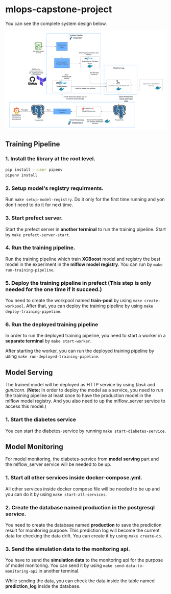 # mlops-capstone-project

You can see the complete system design below.

![drawing|4526x2790](docs/system_design.png)<br>

## Training Pipeline

### 1. Install the library at the root level.

```bash
pip install --user pipenv
pipenv install
```

### 2. Setup model's registry requirments.

Run `make setup-model-registry`. Do it only for the first time running and yon don't need to do it for next time.

### 3. Start prefect server.

Start the prefect server in **another terminal** to run the training pipeline. Start by `make prefect-server-start`.

### 4. Run the training pipeline.

Run the training pipeline which train **XGBoost** model and registry the best model in the experiment in the **mlflow model registry**. You can run by `make run-training-pipeline`.

### 5. Deploy the training pipeline in prefect (This step is only needed for the one time if it succeed.)

You need to create the workpool named **train-pool** by using `make create-workpool`.
After that, you can deploy the training pipeline by using `make deploy-training-pipeline`.

### 6. Run the deployed training pipeline 

In order to run the deployed training pipeline, you need to start a worker in a **separate terminal** by `make start-worker`. 

After starting the worker, you can run the deployed training pipeline by using `make run-deployed-training-pipeline`.

## Model Serving

The trained model will be deployed as HTTP service by using *flask* and *gunicorn*. (**Note:** In order to deploy the model as a service, you need to run the training pipeline at least once to have the production model in the mlflow model registry. And you also need to up the mlflow_server service to access this model.)

### 1. Start the diabetes service 

You can start the diabetes-service by running `make start-diabetes-service`.

## Model Monitoring

For model monitoring, the diabetes-service from **model serving** part and the mlflow_server service will be needed to be up.

### 1. Start all other services inside docker-compose.yml.

All other services inside docker compose file will be needed to be up and you can do it by using `make start-all-services`.

### 2. Create the database named **production** in the postgresql service. 

You need to create the database named **production** to save the prediction result for monitoring purpose. This prediction log will become the current data for checking the data drift. You can create it by using `make create-db`.

### 3. Send the simulation data to the monitoring api.

You have to send the **simulation data** to the monitoring api for the purpose of model monitoring. You can send it by using `make send-data-to-monitoring-api` in another terminal.

While sending the data, you can check the data inside the table named **prediction_log** inside the database.







